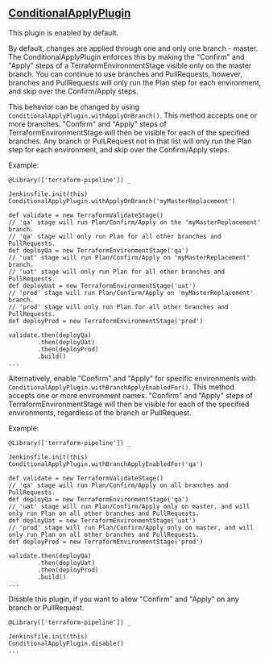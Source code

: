 ## [ConditionalApplyPlugin](../src/ConditionalApplyPlugin.groovy)

This plugin is enabled by default.

By default, changes are applied through one and only one branch - master.  The ConditionalApplyPlugin enforces this by making the "Confirm" and "Apply" steps of a TerraformEnvironmentStage visible only on the master branch.  You can continue to use branches and PullRequests, however, branches and PullRequests will only run the Plan step for each environment, and skip over the Confirm/Apply steps.

This behavior can be changed by using `ConditionalApplyPlugin.withApplyOnBranch()`.  This method accepts one or more branches.  "Confirm" and "Apply" steps of TerraformEnvironmentStage will then be visible for each of the specified branches.  Any branch or PulLRequest not in that list will only run the Plan step for each environment, and skip over the Confirm/Apply steps.

Example:

```
@Library(['terraform-pipeline']) _

Jenkinsfile.init(this)
ConditionalApplyPlugin.withApplyOnBranch('myMasterReplacement')

def validate = new TerraformValidateStage()
// 'qa' stage will run Plan/Confirm/Apply on the 'myMasterReplacement' branch.
// 'qa' stage will only run Plan for all other branches and PullRequests.
def deployQa = new TerraformEnvironmentStage('qa')
// 'uat' stage will run Plan/Confirm/Apply on 'myMasterReplacement' branch.
// 'uat' stage will only run Plan for all other branches and PullRequests.
def deployUat = new TerraformEnvironmentStage('uat')
// 'prod' stage will run Plan/Confirm/Apply on 'myMasterReplacement' branch.
// 'prod' stage will only run Plan for all other branches and PullRequests.
def deployProd = new TerraformEnvironmentStage('prod')

validate.then(deployQa)
        .then(deployUat)
        .then(deployProd)
        .build()
...
```

Alternatively, enable "Confirm" and "Apply" for specific environments with `ConditionalApplyPlugin.withBranchApplyEnabledFor()`.  This method accepts one or more environment names.  "Confirm" and "Apply" steps of TerraformEnvironmentStage will then be visible for each of the specified environments, regardless of the branch or PullRequest.

Example:

```
@Library(['terraform-pipeline']) _

Jenkinsfile.init(this)
ConditionalApplyPlugin.withBranchApplyEnabledFor('qa')

def validate = new TerraformValidateStage()
// 'qa' stage will run Plan/Confirm/Apply on all branches and PullRequests.
def deployQa = new TerraformEnvironmentStage('qa')
// 'uat' stage will run Plan/Confirm/Apply only on master, and will only run Plan on all other branches and PullRequests.
def deployUat = new TerraformEnvironmentStage('uat')
// 'prod' stage will run Plan/Confirm/Apply only on master, and will only run Plan on all other branches and PullRequests.
def deployProd = new TerraformEnvironmentStage('prod')

validate.then(deployQa)
        .then(deployUat)
        .then(deployProd)
        .build()
...
```

Disable this plugin, if you want to allow "Confirm" and "Apply" on any branch or PullRequest.

```
@Library(['terraform-pipeline']) _

Jenkinsfile.init(this)
ConditionalApplyPlugin.disable()
...
```
